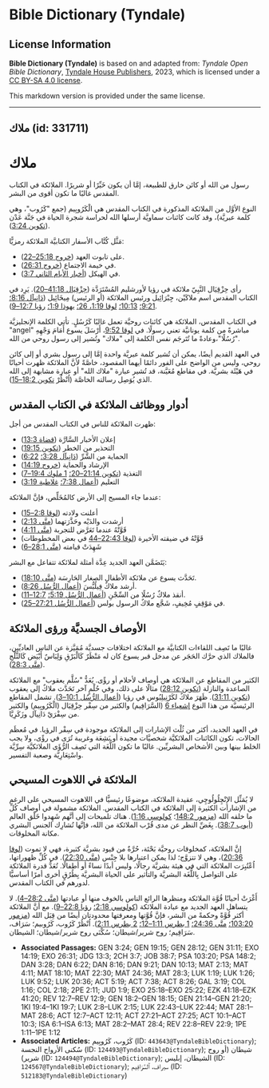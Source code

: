 # Bible Dictionary (Tyndale)

## License Information

**Bible Dictionary (Tyndale)** is based on and adapted from: _Tyndale Open Bible Dictionary_, [Tyndale House Publishers](https://tyndaleopenresources.com/), 2023, which is licensed under a [CC BY-SA 4.0 license](https://creativecommons.org/licenses/by-sa/4.0/legalcode.en).

This markdown version is provided under the same license.



--------------------------------

## ملاك (id: 331711)

ملاك
====

رسول من الله أو كائن خارق للطبيعة، إمَّا أن يكون خَيِّرًا أو شريرًا. الملائكة في الكتاب المقدس غالبًا ما تكون أقوى من البشر.

النوع الأوَّل من الملائكة المذكورة في الكتاب المقدس هي الْكَرُوبِيم (جمع "كَرُوب"، وهي كلمة عبريَّة)، وقد كانت كائنات سماويَّة أرسلها الله لحراسة شجرة الحياة في جَنَّة عَدْن ([تكوين 3:24](https://ref.ly/Gen3:24)).

مَثَّل كُتَّاب الأسفار الكتابيَّة الملائكة رمزيًّا:

* على تابوت العهد ([خروج 25:18–22](https://ref.ly/Exod25:18-Exod25:22)).
* في خيمة الاجتماع ([خروج 26:31](https://ref.ly/Exod26:31)).
* في الهيكل ([أخبار الأيام الثاني 3:7](https://ref.ly/2Chr3:7)).

رأى حِزْقِيَال النَّبِيّ ملائكة في رؤيا لأورشليم المُسْتَرَدَّة ([حِزْقِيَال 41:18–20](https://ref.ly/Ezek41:18-Ezek41:20)). يَرِد في الكتاب المقدس اسم ملاكَيْن، جِبْرَائِيل ورئيس الملائكة (أو الرئيس) مِيخَائِيل ([دَانِيآل 8:16؛](https://ref.ly/Dan8:16) [9:21؛](https://ref.ly/Dan9:21) [10:13؛](https://ref.ly/Dan10:13) [لوقا 1:19، 26؛](https://ref.ly/Luke1:19) [يهوذا 1:9؛](https://ref.ly/Jude1:9) [رؤيا 12:7–9](https://ref.ly/Rev12:7-Rev12:9)).

في الكتاب المقدس، الملائكة هي كائنات روحيَّة تعمل غالبًا كَرُسُلٍ. تأتي الكلمة الإنجليزيَّة "angel" مباشرةً من كلمة يونانيَّة تعني رسولًا. في [لوقا 9:52](https://ref.ly/Luke9:52)، أَرْسَلَ يسوع أَمَامَ وَجْهِهِ "رُسُلًا"،وعادةً ما تُتَرجَم نفس الكلمة إلى "ملاك" وتُشير إلى رسول روحي من الله.

في العهد القديم أيضًا، يمكن أن تُشير كلمة عبريَّة واحدة إمَّا إلى رسول بشري أو إلى كائن روحي، وليس من الواضح على الفور دائمًا أيهما المقصود، خاصَّةً لأنَّ الملائكة ظهرت أحيانًا في هَيْئَة بشريَّة. في مقاطع مُعَيَّنة، قد تُشير عبارة "ملاك الله" أو عبارة مشابهة إلى الله الذي يُوَصِل رسالته الخاصَّة (اُنْظُرْ [تكوين 18:2–15](https://ref.ly/Gen18:2-Gen18:15)).

أدوار ووظائف الملائكة في الكتاب المقدس
--------------------------------------

ظهرت الملائكة للناس في الكتاب المقدس من أجل:

* إعلان الأخبار السَّارَّة ([قضاة 13:3](https://ref.ly/Judg13:3))
* التحذير من الخطر ([تكوين 19:15](https://ref.ly/Gen19:15))
* الحماية من الشَّرِّ ([دَانِيآل 3:28؛](https://ref.ly/Dan3:28) [6:22](https://ref.ly/Dan6:22))
* الإرشاد والحماية ([خروج 14:19](https://ref.ly/Exod14:19))
* التغذية ([تكوين 21:14–20؛](https://ref.ly/Gen21:14-Gen21:20) [1 ملوك 19:4–7](https://ref.ly/1Kgs19:4-1Kgs19:7))
* التعليم ([أعمال 7:38؛](https://ref.ly/Acts7:38) [غلاطية 3:19](https://ref.ly/Gal3:19))

عندما جاء المسيح إلى الأرض كالمُخَلِّص، فإنَّ الملائكة:

* أعلنت ولادته ([لوقا 2:8–15](https://ref.ly/Luke2:8-Luke2:15))
* أرشدت والدَيْه وحَذَّرَتهما ([متَّى 2:13](https://ref.ly/Matt2:13))
* قَوَّتْهُ عندما تَعَرَّض للتجربة ([متَّى 4:11](https://ref.ly/Matt4:11))
* قَوَّتْهُ في ضيقته الأخيرة ([لوقا 22:43–44](https://ref.ly/Luke22:43-Luke22:44) في بعض المخطوطات)
* شَهِدَتْ قيامته ([متَّى 28:1–6](https://ref.ly/Matt28:1-Matt28:6))

يَتَضَمَّن العهد الجديد عِدَّة أمثلة لملائكة تتفاعل مع البشر:

* تَحَدَّث يسوع عن ملائكة الأطفال الصغار الحَارِسَة ([متَّى 18:10](https://ref.ly/Matt18:10)).
* أرشد ملاكٌ فِيلُبُّسَ ([أعمال الرُّسُل 8:26](https://ref.ly/Acts8:26)).
* أنقذ ملاكٌ رُسُلًا من السِّجْنِ ([أعمال الرُّسُل 5:19؛](https://ref.ly/Acts5:19) [12:7–11](https://ref.ly/Acts12:7-Acts12:11)).
* في مَوْقِفٍ مُخِيفٍ، شَجَّع ملاكٌ الرسول بولس ([أعمال الرُّسُل 27:21–25](https://ref.ly/Acts27:21-Acts27:25)).

الأوصاف الجسديَّة ورؤى الملائكة
-------------------------------

غالبًا ما تَصِف اللقاءات الكتابيَّة مع الملائكة اختلافات جسديَّة مُمَيَّزة عن الناس العاديِّين، فالملاك الذي حرَّك الحَجَر عن مدخل قبر يسوع كان له مَنْظَرٌ كَالْبَرْقِ وَلِبَاسٌ أَبْيَض كَالثَّلْجِ ([متَّى 28:3](https://ref.ly/Matt28:3)).

الكثير من المقاطع عن الملائكة هي أوصاف لأحلام أو رؤًى. يُعَدُّ "سُلَّم يعقوب" مع الملائكة الصاعدة والنازلة ([تكوين 28:12](https://ref.ly/Gen28:12)) مثالًا على ذلك، وفي حُلْمٍ آخر تَحَدَّث ملاكٌ إلى يعقوب ([تكوين 31:11](https://ref.ly/Gen31:11)). ظَهَرَ ملاكٌ لكَرْنِيلِيُوس في رؤيا ([أعمال الرُّسُل 10:1–3](https://ref.ly/Acts10:1-Acts10:3)). تشمل المقاطع الرئيسيَّة من هذا النوع [إشعياء 6](https://ref.ly/Isa6:1-Isa6:13) (السَّرَافِيم) والكثير من سِفْر حِزْقِيَال (الْكَرُوبِيم) والكثير من سِفْرَيْ دَانِيآل وزَكَرِيَّا.

في العهد الجديد، أكثر من ثُلْث الإشارات إلى الملائكة موجودة في سِفْر الرؤيا. في مُعظَم الحالات، تكون الكائنات الملائكيَّة شخصيَّات مجيدة أو بَشِعَة وغريبة تُرَى في رؤًى، ولا يجب الخلط بينها وبين الأشخاص البشريِّين. غالبًا ما تكون اللُّغَة التي تَصِف الرُّؤَى الملائكيَّة سِرِّيَّة واسْتِعَارِيَّة وصعبة التفسير.

الملائكة في اللاهوت المسيحي
---------------------------

لا يُمَثِّل الإِنْچِلُولُوچِي، عقيدة الملائكة، موضوعًا رئيسيًّا في اللاهوت المسيحي على الرغم من الإشارات الكثيرة إلى الملائكة في الكتاب المقدس. الملائكة مشمولة في أوصاف كُلِّ ما خلقه الله ([مزمور 148:2](https://ref.ly/Ps148:2)؛ [كولوسي 1:16](https://ref.ly/Col1:16)). هناك تلميحات إلى أنَّهم شَهِدوا خَلْق العالم ([أيوب 38:7](https://ref.ly/Job38:7)). بِغَضِّ النظر عن مدى قُرْب الملائكة من الله، فإنَّها تُشارِك الجنس البشري مكانة المخلوقات.

إنَّ الملائكة، كمخلوقات روحيَّة بَحْتَة، حُرَّةٌ من قيود بشريَّة كثيرة، فهي لا تموت ([لوقا 20:36](https://ref.ly/Luke20:36))، وهي لا تتزوَّج؛ لذا يمكن اعتبارها بلا جِنْس ([متَّى 22:30](https://ref.ly/Matt22:30)). في كُلِّ ظهوراتها، اُعْتُبِرَت الملائكة التي في هيئة بشريَّة رجالًا، وليس أبدًا نساءً أو أطفالًا. تُعَدُّ قدرة الملائكة على التواصل بِاللُّغَة البشريَّة والتأثير على الحياة البشريَّة بِطُرُقٍ أخرى أمرًا أساسيًّا لدورهم في الكتاب المقدس.

أَغْرَتْ أحيانًا قُوَّة الملائكة ومنظرها الرائع الناس بالخوف منها أو عبادتها ([متَّى 28:2–4](https://ref.ly/Matt28:2-Matt28:4)). لا يتساهل العهد الجديد مع عبادة الملائكة ([كولوسي 2:18؛](https://ref.ly/Col2:18) [رؤيا 22:8–9](https://ref.ly/Rev22:8-Rev22:9)). مع أنَّ الملائكة أكثر قُوَّةً وحكمةً من البشر، فإنَّ قُوَّتها ومعرفتها محدودتان أيضًا من قِبَل الله ([مزمور 103:20؛](https://ref.ly/Ps103:20) [متَّى 24:36؛](https://ref.ly/Matt24:36) [1 بطرس 1:11–12؛](https://ref.ly/1Pet1:11-1Pet1:12) [2 بطرس 2:11](https://ref.ly/2Pet2:11)). اُنْظُرْ كَرُوب، كَرُوبيم؛ سَرَاف، سَرَافِيم؛ روح شرير/شيطان؛ سُكْنَى روح شرير/شيطان؛ الشيطان.

* **Associated Passages:** GEN 3:24; GEN 19:15; GEN 28:12; GEN 31:11; EXO 14:19; EXO 26:31; JDG 13:3; 2CH 3:7; JOB 38:7; PSA 103:20; PSA 148:2; DAN 3:28; DAN 6:22; DAN 8:16; DAN 9:21; DAN 10:13; MAT 2:13; MAT 4:11; MAT 18:10; MAT 22:30; MAT 24:36; MAT 28:3; LUK 1:19; LUK 1:26; LUK 9:52; LUK 20:36; ACT 5:19; ACT 7:38; ACT 8:26; GAL 3:19; COL 1:16; COL 2:18; 2PE 2:11; JUD 1:9; EXO 25:18–EXO 25:22; EZK 41:18–EZK 41:20; REV 12:7–REV 12:9; GEN 18:2–GEN 18:15; GEN 21:14–GEN 21:20; 1KI 19:4–1KI 19:7; LUK 2:8–LUK 2:15; LUK 22:43–LUK 22:44; MAT 28:1–MAT 28:6; ACT 12:7–ACT 12:11; ACT 27:21–ACT 27:25; ACT 10:1–ACT 10:3; ISA 6:1–ISA 6:13; MAT 28:2–MAT 28:4; REV 22:8–REV 22:9; 1PE 1:11–1PE 1:12
* **Associated Articles:** كَرُوب، كَرُوبِيم (ID: `443643@TyndaleBibleDictionary`); سُكنى الأرواح النجسة (ID: `124493@TyndaleBibleDictionary`); شيطان (أو روح شرير) (ID: `124494@TyndaleBibleDictionary`); الشيطان، إبليس (ID: `124567@TyndaleBibleDictionary`); سيراف، ٱلسَّرَافِيم (ID: `512183@TyndaleBibleDictionary`)

